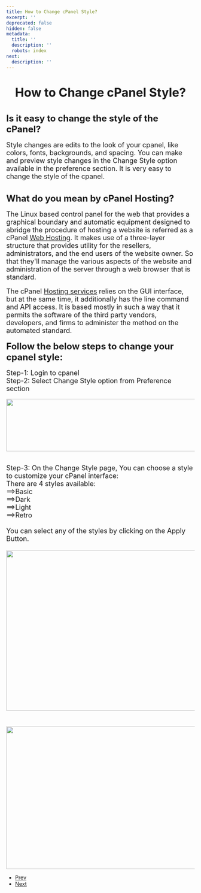 ```yaml
---
title: How to Change cPanel Style?
excerpt: ''
deprecated: false
hidden: false
metadata:
  title: ''
  description: ''
  robots: index
next:
  description: ''
---
```

<div class="page-header">
</div>
<dl class="article-info muted">
    <dt class="article-info-term">
</dt>
</dl>
<div itemprop="articleBody">
    <h1 style="text-align: center;"><span style="font-size: xx-large;"><strong>How to Change cPanel Style?</strong></span></h1>
    <br/><span style="font-size: x-large;"><strong>Is it easy to change the style of the cPanel?</strong></span>
    <br/>
    <br/><span style="font-size: large;">Style changes are edits to the look of your cpanel, like colors, fonts, backgrounds, and spacing. You can make and preview style changes in the Change Style option available in the preference section. It is very easy to change the style of the cpanel. </span>
    <br/>
    <br/>
    <br/><strong><span style="font-size: x-large;">What do you mean by cPanel Hosting?       </span></strong>
    <br/>
    <br/><span style="font-size: large;">The Linux based control panel for the web that provides a graphical boundary and automatic equipment designed to abridge the procedure of hosting a website is referred as a cPanel <a href="https://www.hostingraja.in/">Web Hosting</a>. It makes use of a three-layer structure that provides utility for the resellers, administrators, and the end users of the website owner. So that they'll manage the various aspects of the website and administration of the server through a web browser that is standard.</span>
    <br/>
    <br/><span style="font-size: large;">The cPanel <a href="https://www.hostingraja.in/">Hosting services</a> relies on the GUI interface, but at the same time, it additionally has the line command and API access. It is based mostly in such a way that it permits the software of the third party vendors, developers, and firms to administer the method on the automated standard.</span>
    <br/>
    <br/><span style="font-size: x-large;"><strong>Follow the below steps to change your cpanel style:</strong></span>
    <br/>
    <br/><span style="font-size: large;">Step-1: Login to cpanel</span>
    <br/><span style="font-size: large;">Step-2: Select Change Style option from Preference section</span>
    <br/>
    <br/><img style="border: none; transform: rotate(0rad); display: block; margin-left: auto; margin-right: auto;" src="https://lh4.googleusercontent.com/jvmE08YDZ-Ak_xK-0zw0hGkHnoDuV8_rganVwUNa8mNmLfYPGjj_Mxmv6xmQdg91FUGx8LKZ1KhsWiT2h5zyg21Maz5i8dot0jOX4q7dslHo57morxFpsBH8cGcTr5l6giXBS-un"
    width="624" height="140" border="0" />
    <br/>
    <br/><span style="font-size: large;">Step-3: On the Change Style page, You can choose a style to customize your cPanel interface:</span>
    <br/><span style="font-size: large;">There are 4 styles available:</span>
    <br/><span style="font-size: large;">==&gt;Basic</span>
    <br/><span style="font-size: large;">==&gt;Dark</span>
    <br/><span style="font-size: large;">==&gt;Light</span>
    <br/><span style="font-size: large;">==&gt;Retro<br/><br/></span><span style="font-size: large;">You can select any of the styles by clicking on the Apply Button. <br/><br/><img style="border: none; transform: rotate(0rad); display: block; margin-left: auto; margin-right: auto;" src="https://lh4.googleusercontent.com/VJn2VY7vWasPe-mSkzqWeocPjWMyzEIEBqWLfuhUm8zbdsdjCxEDBTzROiMswfQUoCFfidl-08cE1zgFN1-NK3Qmz03vizAFTbc_I7af4V0TBZgA_NKd_KaAhWzPdhq34CRNag_G" width="624" height="428" border="0" /><br/><br/><img style="border: none; transform: rotate(0rad); display: block; margin-left: auto; margin-right: auto;" src="https://lh6.googleusercontent.com/3c4G26X_ioyn82VDPACisYaRcv-MqzF8sGB3VtnsM9oqYOFzUU-mSVUc5Qq-FlTksk9MSqwJX1zDlMVneIKJaP304perPee5Bw8npkwMOyIj-Kb2EV5wTMtl-0043tZX3kFUjYFg" width="624" height="381" border="0" /></span>    </div>
<ul class="pager pagenav">
    <li class="previous">
        <a class="hasTooltip" title="How to login using SSH Key in cPanel" aria-label="Previous article: How to login using SSH Key in cPanel" href="/docs/how-to-login-using-ssh-key-in-cpanel" rel="prev">
            <span class="icon-chevron-left" aria-hidden="true"></span> <span aria-hidden="true">Prev</span> </a>
    </li>
    <li class="next">
        <a class="hasTooltip" title="Choosing the PHP Version in cPanel Host Services" aria-label="Next article: Choosing the PHP Version in cPanel Host Services" href="/docs/choosing-the-php-version-in-cpanel-host-services" rel="next">
            <span aria-hidden="true">Next</span> <span class="icon-chevron-right" aria-hidden="true"></span> </a>
    </li>
</ul>
</div>
